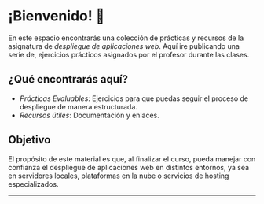 # ¡Bienvenido! 🎉

En este espacio encontrarás una colección de prácticas y recursos de la asignatura de *despliegue de aplicaciones web*. Aquí ire publicando una serie de, ejercicios prácticos asignados por el profesor durante las clases.

## ¿Qué encontrarás aquí?

- *Prácticas Evaluables*: Ejercicios para que puedas seguir el proceso de despliegue de manera estructurada.
- *Recursos útiles*: Documentación y enlaces.

## Objetivo

El propósito de este material es que, al finalizar el curso, pueda manejar con confianza el despliegue de aplicaciones web en distintos entornos, ya sea en servidores locales, plataformas en la nube o servicios de hosting especializados.

---
